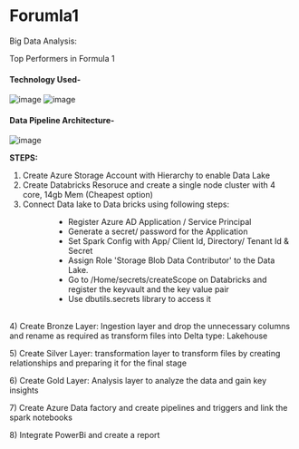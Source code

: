 # Forumla1
Big Data Analysis:

Top Performers in Formula 1

#### <b>Technology Used- </b>

![image](https://github.com/MeghP99/Forumla1/assets/87923113/5063fb6f-c5aa-44fd-97c5-5a995f0458fb)
![image](https://github.com/MeghP99/Forumla1/assets/87923113/7d4c9b1c-a9df-4045-862d-3db6affeb4f9)

#### <b> Data Pipeline Architecture-</b>

![image](https://github.com/MeghP99/Forumla1/assets/87923113/df85c2ce-b7db-4e03-a921-5c6f837a34e8)

**STEPS:**
1) Create Azure Storage Account with Hierarchy to enable Data Lake<br />
2) Create Databricks Resoruce and create a single node cluster with 4 core, 14gb Mem (Cheapest option)<br />
3) Connect Data lake to Data bricks using following steps:</p>

<ul style="margin-left:80px">
	<li>Register Azure AD Application / Service Principal</li>
	<li>Generate a secret/ password for the Application</li>
	<li>Set Spark Config with App/ Client Id, Directory/ Tenant Id &amp; Secret</li>
	<li>Assign Role &#39;Storage Blob Data Contributor&#39; to the Data Lake.</li>
	<li>Go to /Home/secrets/createScope on Databricks and register the keyvault and the key value pair</li>
	<li>Use dbutils.secrets library to access it</li>
</ul>

<p>&nbsp;&nbsp;&nbsp;&nbsp;&nbsp;&nbsp; &nbsp;<br />
4) Create Bronze Layer: Ingestion layer and drop the unnecessary columns and rename as required as transform files into Delta type: Lakehouse</p>
<p>5) Create Silver Layer: transformation layer to transform files by creating relationships and preparing it for the final stage</p>
<p>6) Create Gold Layer: Analysis layer to analyze the data and gain key insights</p>
<p>7) Create Azure Data factory and create pipelines and triggers and link the spark notebooks</p>
<p>8) Integrate PowerBi and create a report</p>
<p>&nbsp;</p>



